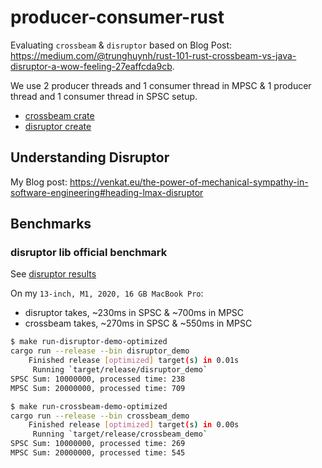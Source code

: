 # producer-consumer-rust

Evaluating `crossbeam` & `disruptor` based on Blog Post: https://medium.com/@trunghuynh/rust-101-rust-crossbeam-vs-java-disruptor-a-wow-feeling-27eaffcda9cb.

We use 2 producer threads and 1 consumer thread in MPSC & 1 producer thread and 1 consumer thread in SPSC setup.

- [crossbeam crate](https://crates.io/crates/crossbeam)
- [disruptor create](https://crates.io/crates/disruptor) 

## Understanding Disruptor

My Blog post: https://venkat.eu/the-power-of-mechanical-sympathy-in-software-engineering#heading-lmax-disruptor

## Benchmarks

### disruptor lib official benchmark

See [disruptor results](https://github.com/nicholassm/disruptor-rs?tab=readme-ov-file#performance)

On my `13-inch, M1, 2020, 16 GB MacBook Pro`:
- disruptor takes, ~230ms in SPSC & ~700ms in MPSC
- crossbeam takes, ~270ms in SPSC & ~550ms in MPSC

```bash
$ make run-disruptor-demo-optimized
cargo run --release --bin disruptor_demo
    Finished release [optimized] target(s) in 0.01s
     Running `target/release/disruptor_demo`
SPSC Sum: 10000000, processed time: 238
MPSC Sum: 20000000, processed time: 709
```

```bash
$ make run-crossbeam-demo-optimized
cargo run --release --bin crossbeam_demo
    Finished release [optimized] target(s) in 0.00s
     Running `target/release/crossbeam_demo`
SPSC Sum: 10000000, processed time: 269
MPSC Sum: 20000000, processed time: 545
```